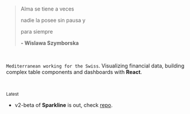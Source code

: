 

<!---
polmoneys/polmoneys is a ✨ special ✨ repository because its `README.md` (this file) appears on your GitHub profile.
You can click the Preview link to take a look at your changes.
--->
<br/>

>Alma se tiene a veces 
>
>nadie la posee sin pausa y
>
>para siempre
>
>**- Wislawa Szymborska**

<br/>

`Mediterranean working for the Swiss`. Visualizing financial data, building complex table components and dashboards with **React**.

<br/>

<sub>Latest </sub>

- v2-beta of **Sparkline** is out, check [repo](https://github.com/polmoneys/Sparkline).




